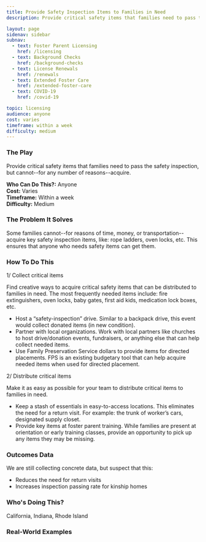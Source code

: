 ```yaml
---
title: Provide Safety Inspection Items to Families in Need
description: Provide critical safety items that families need to pass the safety inspection, but cannot--for any number of reasons--acquire. 

layout: page
sidenav: sidebar
subnav:
  - text: Foster Parent Licensing
    href: /licensing
  - text: Background Checks
    href: /background-checks
  - text: License Renewals
    href: /renewals
  - text: Extended Foster Care
    href: /extended-foster-care
  - text: COVID-19
    href: /covid-19

topic: licensing
audience: anyone
cost: varies
timeframe: within a week
difficulty: medium
---
```



### The Play

Provide critical safety items that families need to pass the safety inspection, but cannot--for any number of reasons--acquire. 

**Who Can Do This?:**
Anyone<br />
**Cost:**
Varies<br />
**Timeframe:**
Within a week<br />
**Difficulty:**
Medium<br />

### The Problem It Solves

Some families cannot--for reasons of time, money, or transportation--acquire key safety inspection items, like: rope ladders, oven locks, etc. This ensures that anyone who needs safety items can get them. 

### How To Do This

1/ Collect critical items

Find creative ways to acquire critical safety items that can be distributed to families in need. The most frequently needed items include: fire extinguishers, oven locks, baby gates, first aid kids, medication lock boxes, etc. 

* Host a “safety-inspection” drive. Similar to a backpack drive, this event would collect donated items (in new condition).
* Partner with local organizations. Work with local partners like churches to host drive/donation events, fundraisers, or anything else that can help collect needed items. 
* Use Family Preservation Service dollars to provide items for directed placements. FPS is an existing budgetary tool that can help acquire needed items when used for directed placement. 

2/ Distribute critical items

Make it as easy as possible for your team to distribute critical items to families in need. 

* Keep a stash of essentials in easy-to-access locations. This eliminates the need for a return visit. For example: the trunk of worker’s cars, designated supply closet.
* Provide key items at foster parent training. While families are present at orientation or early training classes, provide an opportunity to pick up any items they may be missing.


### Outcomes Data

We are still collecting concrete data, but suspect that this:

* Reduces the need for return visits
* Increases inspection passing rate for kinship homes

### Who's Doing This?

California, Indiana, Rhode Island

### Real-World Examples